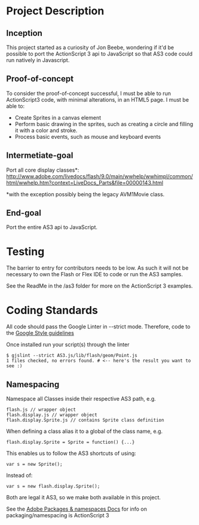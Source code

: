 Project Description
===================

Inception
---------

This project started as a curiosity of Jon Beebe, wondering if it'd be possible
to port the ActionScript 3 api to JavaScript so that AS3 code could run natively
in Javascript.

Proof-of-concept
----------------

To consider the proof-of-concept successful, I must be able to run ActionScript3
code, with minimal alterations, in an HTML5 page. I must be able to:

*   Create Sprites in a canvas element
*   Perform basic drawing in the sprites, such as creating a circle and filling
    it with a color and stroke.
*   Process basic events, such as mouse and keyboard events

Intermetiate-goal
-----------------

Port all core display classes*: http://www.adobe.com/livedocs/flash/9.0/main/wwhelp/wwhimpl/common/html/wwhelp.htm?context=LiveDocs_Parts&file=00000143.html

*with the exception possibly being the legacy AVM1Movie class.

End-goal
--------

Port the entire AS3 api to JavaScript.

Testing
=======

The barrier to entry for contributors needs to be low. As such it will not be
necessary to own the Flash or Flex IDE to code or run the AS3 samples.

See the ReadMe in the /as3 folder for more on the ActionScript 3 examples.

Coding Standards
================

All code should pass the Google Linter in --strict mode. Therefore, code to the
[Google Style guidelines](http://bit.ly/goog-js-style-guide)

Once installed run your script(s) through the linter

    $ gjslint --strict AS3.js/lib/flash/geom/Point.js
    1 files checked, no errors found. # <-- here's the result you want to see :)

Namespacing
-----------

Namespace all Classes inside their respective AS3 path, e.g.

    flash.js // wrapper object
    flash.display.js // wrapper object
    flash.display.Sprite.js // contains Sprite class definition

When defining a class alias it to a global of the class name, e.g.

    flash.display.Sprite = Sprite = function() {...}

This enables us to follow the AS3 shortcuts of using:

    var s = new Sprite();

Instead of:

    var s = new flash.display.Sprite();

Both are legal it AS3, so we make both available in this project.

See the [Adobe Packages & namespaces Docs](http://bit.ly/adobe-as3-pkg-nmspace)
for info on packaging/namespacing is ActionScript 3